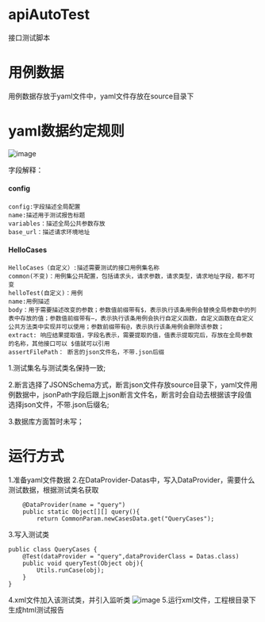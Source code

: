 # apiAutoTest
接口测试脚本
# 用例数据
用例数据存放于yaml文件中，yaml文件存放在source目录下
# yaml数据约定规则
![image](https://user-images.githubusercontent.com/58164963/138423657-9822597b-77c4-43a0-81a6-648754db5155.png)

字段解释：
#### config
    config:字段描述全局配置
    name:描述用于测试报告标题
    variables：描述全局公共参数存放
    base_url：描述请求环境地址
#### HelloCases
    HelloCases（自定义）:描述需要测试的接口用例集名称
    common(不变)：用例集公共配置，包括请求头，请求参数，请求类型，请求地址字段，都不可变
    helloTest(自定义)：用例
    name:用例描述
    body：用于需要描述改变的参数；参数值前缀带有$，表示执行该条用例会替换全局参数中的列表中存放的值；参数值前缀带有—，表示执行该条用例会执行自定义函数，自定义函数在自定义公共方法类中实现并可以使用；参数前缀带有@，表示执行该条用例会删除该参数；
    extract: 响应结果提取值，字段名表示，需要提取的值，值表示提取完后，存放在全局参数的名称，其他接口可以 $值就可以引用
    assertFilePath： 断言的json文件名，不带.json后缀
1.测试集名与测试类名保持一致;

2.断言选择了JSONSchema方式，断言json文件存放source目录下，yaml文件用例数据中，jsonPath字段后跟上json断言文件名，断言时会自动去根据该字段值选择json文件，不带.json后缀名;

3.数据库方面暂时未写；

# 运行方式
1.准备yaml文件数据
2.在DataProvider-Datas中，写入DataProvider，需要什么测试数据，根据测试类名获取
```
    @DataProvider(name = "query")
    public static Object[][] query(){
        return CommonParam.newCasesData.get("QueryCases");
```
3.写入测试类
```
public class QueryCases {
    @Test(dataProvider = "query",dataProviderClass = Datas.class)
    public void queryTest(Object obj){
        Utils.runCase(obj);
    }
}
```
4.xml文件加入该测试类，并引入监听类
![image](https://user-images.githubusercontent.com/58164963/138423195-7cf45a7d-a95a-4a06-95b3-afd314a2214f.png)
5.运行xml文件，工程根目录下生成html测试报告

